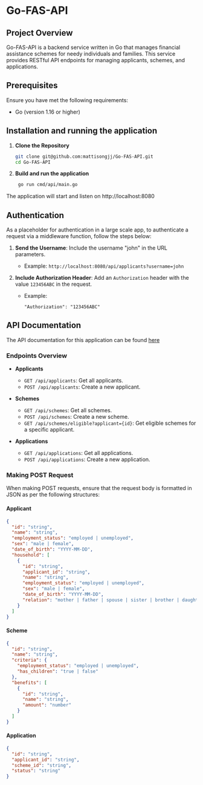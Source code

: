 # Go-FAS-API

## Project Overview
Go-FAS-API is a backend service written in Go that manages financial assistance schemes for needy individuals and families. This service provides RESTful API endpoints for managing applicants, schemes, and applications.

## Prerequisites
Ensure you have met the following requirements:
- Go (version 1.16 or higher)

## Installation and running the application

1. **Clone the Repository**
   ```bash
   git clone git@github.com:mattisongjj/Go-FAS-API.git
   cd Go-FAS-API
2. **Build and run the application**
   ```bash
    go run cmd/api/main.go
  The application will start and listen on http://localhost:8080
 
## Authentication

As a placeholder for authentication in a large scale app, to authenticate a request via a middleware function, follow the steps below:

1. **Send the Username**: Include the username "john" in the URL parameters.
   - Example: `http://localhost:8080/api/applicants?username=john`

2. **Include Authorization Header**: Add an `Authorization` header with the value `123456ABC` in the request.
   - Example:
     ```
     "Authorization": "123456ABC"
     ```
## API Documentation
The API documentation for this application can be found [here](https://documenter.getpostman.com/view/33827285/2sAXjRW9NG)

### Endpoints Overview

- **Applicants**
  - `GET /api/applicants`: Get all applicants.
  - `POST /api/applicants`: Create a new applicant.
  
- **Schemes**
  - `GET /api/schemes`: Get all schemes.
  - `POST /api/schemes`: Create a new scheme.
  - `GET /api/schemes/eligible?applicant={id}`: Get eligible schemes for a specific applicant.

- **Applications**
  - `GET /api/applications`: Get all applications.
  - `POST /api/applications`: Create a new application.

### Making POST Request

When making POST requests, ensure that the request body is formatted in JSON as per the following structures:

#### Applicant

```json
{
  "id": "string",
  "name": "string",
  "employment_status": "employed | unemployed",
  "sex": "male | female",
  "date_of_birth": "YYYY-MM-DD",
  "household": [
    {
      "id": "string",
      "applicant_id": "string",
      "name": "string",
      "employment_status": "employed | unemployed",
      "sex": "male | female",
      "date_of_birth": "YYYY-MM-DD",
      "relation": "mother | father | spouse | sister | brother | daughter | son | other"
    }
  ]
}
```
#### Scheme

```json
{
  "id": "string",
  "name": "string",
  "criteria": {
    "employment_status": "employed | unemployed",
    "has_children": "true | false"
  },
  "benefits": [
    {
      "id": "string",
      "name": "string",
      "amount": "number"
    }
  ]
}
```
#### Application
```json
{
  "id": "string",
  "applicant_id": "string",
  "scheme_id": "string",
  "status": "string"
}
```


